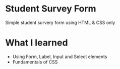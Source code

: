 # Student Survey Form
Simple student survery form using HTML & CSS only

# What I learned
* Using Form, Label, Input and Select elements
* Fundamentals of CSS
